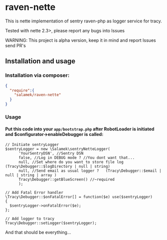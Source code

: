 # raven-nette

This is nette implementation of sentry raven-php as logger service for tracy.

Tested with nette 2.3>, please report any bugs into Issues

WARNING: This project is alpha version, keep it in mind and report Issues send PR's

## Installation and usage

### Installation via composer:

```json
{
  "require":{
    "salamek/raven-nette"
  }
}
```

### Usage

#### Put this code into your `app/bootstrap.php` after RobotLoader is initiated and $configurator->enableDebugger is called:

    // Initiate sentryLogger
    $sentryLogger = new \Salamek\sentryNetteLogger(
          'YourSentryDSN', //Sentry DSN
          false, //Log in DEBUG mode ? //You dont want that...
          null, //Set where do you want to store file log (Tracy\Debugger::$logDirectory | null | string)
          null, //Send email as usual logger ?   (Tracy\Debugger::$email | null | string | array )
          Tracy\Debugger::getBlueScreen() //~required 
          );

    // Add Fatal Error handler
    \Tracy\Debugger::$onFatalError[] = function($e) use($sentryLogger)
    {
      $sentryLogger->onFatalError($e);
    };

    // Add logger to tracy
    Tracy\Debugger::setLogger($sentryLogger);


And that should be everything...
